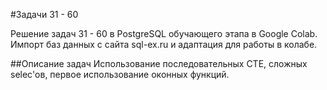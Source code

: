 #Задачи 31 - 60

Решение задач 31 - 60 в PostgreSQL обучающего этапа в Google Colab. Импорт баз данных с сайта sql-ex.ru и адаптация для работы в колабе.

##Описание задач
Использование последовательных CTE, сложных selec'ов, первое использование оконных функций.
